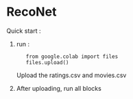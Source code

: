 # RecoNet
Quick start :
  1. run : 

			from google.colab import files
			files.upload()
   
	 Upload the ratings.csv and movies.csv
 2. After uploading, run all blocks 
